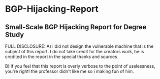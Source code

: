 # BGP-Hijacking-Report
Small-Scale BGP Hijacking Report for Degree Study
-----
FULL DISCLOSURE: 
A) i did not design the vulnerable machine that is the subject of this report. I do not take credit for the creators work, 
he is credited in the report in the special thanks and sources

B) if you feel that this report is overly verbose to the point of uselessness, you're right! the professor didn't like me so i making fun of him. 
